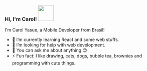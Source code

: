 ### Hi, I'm Carol! <img src="https://media.giphy.com/media/d5rKgK1PDtt1kz93Ni/giphy.gif" width="50px">
I'm Carol Yasue, a Mobile Developer from Brasil!
<!--
**Carolys/Carolys** is a ✨ _special_ ✨ repository because its `README.md` (this file) appears on your GitHub profile.

Here are some ideas to get you started:

- 🔭 I’m currently working on 
- 🌱 I’m currently learning Python, React and some web stuffs.
- 👯 I’m looking to collaborate on ...
- 🤔 I’m looking for help with web development.
- 💬 Ask me about ...
- 😄 Pronouns: ...
- ⚡ Fun fact: I like drawing, cats, bubble tea and programming with cute things.
-->

- 🌱 I’m currently learning React and some web stuffs.
- 🤔 I’m looking for help with web development.
- 💬 You can ask me about anything 😊
- ⚡ Fun fact: I like drawing, cats, dogs, bubble tea, brownies and programming with cute things.

